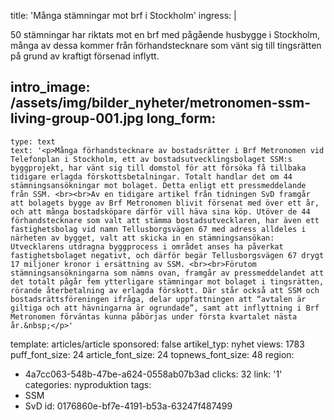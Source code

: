 title: 'Många stämningar mot brf i Stockholm'
ingress: |
  <p>50 stämningar har riktats mot en brf med pågående husbygge i Stockholm, många av dessa kommer från förhandstecknare som vänt sig till tingsrätten på grund av kraftigt försenad inflytt.
  </p>
  
intro_image: /assets/img/bilder_nyheter/metronomen-ssm-living-group-001.jpg
long_form:
  -
    type: text
    text: '<p>Många förhandstecknare av bostadsrätter i Brf Metronomen vid Telefonplan i Stockholm, ett av bostadsutvecklingsbolaget SSM:s byggprojekt, har vänt sig till domstol för att försöka få tillbaka tidigare erlagda förskottsbetalningar. Totalt handlar det om 44 stämningsansökningar mot bolaget. Detta enligt ett pressmeddelande från SSM. <br><br>Av en tidigare artikel från tidningen SvD framgår att bolagets bygge av Brf Metronomen blivit försenat med över ett år, och att många bostadsköpare därför vill häva sina köp. Utöver de 44 förhandstecknare som valt att stämma bostadsutvecklaren, har även ett fastighetsbolag vid namn Tellusborgsvägen 67 med adress alldeles i närheten av bygget, valt att skicka in en stämningsansökan: Utvecklarens utdragna byggprocess i området anses ha påverkat fastighetsbolaget negativt, och därför begär Tellusborgsvägen 67 drygt 17 miljoner kronor i ersättning av SSM. <br><br>Förutom stämningsansökningarna som nämns ovan, framgår av pressmeddelandet att det totalt pågår fem ytterligare stämningar mot bolaget i tingsrätten, rörande återbetalning av erlagda förskott. Där står också att SSM och bostadsrättsföreningen ifråga, delar uppfattningen att “avtalen är giltiga och att hävningarna är ogrundade”, samt att inflyttning i Brf Metronomen förväntas kunna påbörjas under första kvartalet nästa år.&nbsp;</p>'
template: articles/article
sponsored: false
artikel_typ: nyhet
views: 1783
puff_font_size: 24
article_font_size: 24
topnews_font_size: 48
region:
  - 4a7cc063-548b-47be-a624-0558ab07b3ad
clicks: 32
link: '1'
categories: nyproduktion
tags:
  - SSM
  - SvD
id: 0176860e-bf7e-4191-b53a-63247f487499
